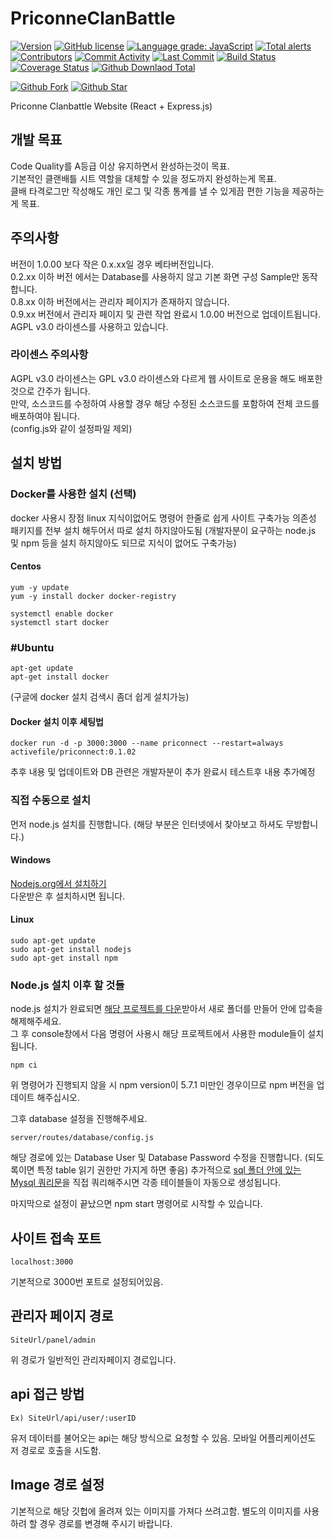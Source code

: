 # PriconneClanBattle
[![Version](https://img.shields.io/github/v/release/Asyunelus/PriconneSite.svg?include_prereleases)](https://github.com/Asyunelus/PriconneSite/releases)
[![GitHub license](https://img.shields.io/badge/license-AGPL--3.0-blue.svg)](https://raw.githubusercontent.com/Asyunelus/PriconneSite/master/LICENSE)
[![Language grade: JavaScript](https://img.shields.io/lgtm/grade/javascript/g/Asyunelus/PriconneSite.svg?logo=lgtm&logoWidth=18)](https://lgtm.com/projects/g/Asyunelus/PriconneSite/context:javascript)
[![Total alerts](https://img.shields.io/lgtm/alerts/g/Asyunelus/PriconneSite.svg?logo=lgtm&logoWidth=18)](https://lgtm.com/projects/g/Asyunelus/PriconneSite/alerts/)  
[![Contributors](https://img.shields.io/github/contributors/Asyunelus/PriconneSite)](https://github.com/Asyunelus/PriconneSite/graphs/contributors)
[![Commit Activity](https://img.shields.io/github/commit-activity/w/Asyunelus/PriconneSite)](https://github.com/Asyunelus/PriconneSite/commits/master)
[![Last Commit](https://img.shields.io/github/last-commit/Asyunelus/PriconneSite)](https://github.com/Asyunelus/PriconneSite/commits/master)
[![Build Status](https://travis-ci.org/Asyunelus/PriconneSite.svg?branch=master)](https://travis-ci.org/Asyunelus/PriconneSite)
[![Coverage Status](https://coveralls.io/repos/github/Asyunelus/PriconneSite/badge.svg?branch=master)](https://coveralls.io/github/Asyunelus/PriconneSite?branch=master)
[![Github Downlaod Total](https://img.shields.io/github/downloads/Asyunelus/PriconneSite/total)](https://github.com/Asyunelus/PriconneSite/releases)

[![Github Fork](https://img.shields.io/github/forks/Asyunelus/PriconneSite?style=social)](https://github.com/Asyunelus/PriconneSite)
[![Github Star](https://img.shields.io/github/stars/Asyunelus/PriconneSite?style=social)](https://github.com/Asyunelus/PriconneSite)
  
Priconne Clanbattle Website (React + Express.js)

## 개발 목표
Code Quality를 A등급 이상 유지하면서 완성하는것이 목표.  
기본적인 클랜배틀 시트 역할을 대체할 수 있을 정도까지 완성하는게 목표.  
클배 타격로그만 작성해도 개인 로그 및 각종 통계를 낼 수 있게끔 편한 기능을 제공하는게 목표.  

## 주의사항
버전이 1.0.00 보다 작은 0.x.xx일 경우 베타버전입니다.  
0.2.xx 이하 버전 에서는 Database를 사용하지 않고 기본 화면 구성 Sample만 동작합니다.  
0.8.xx 이하 버전에서는 관리자 페이지가 존재하지 않습니다.  
0.9.xx 버전에서 관리자 페이지 및 관련 작업 완료시 1.0.00 버전으로 업데이트됩니다.  
AGPL v3.0 라이센스를 사용하고 있습니다.  
### 라이센스 주의사항
AGPL v3.0 라이센스는 GPL v3.0 라이센스와 다르게 웹 사이트로 운용을 해도 배포한 것으로 간주가 됩니다.  
만약, 소스코드를 수정하여 사용할 경우 해당 수정된 소스코드를 포함하여 전체 코드를 배포하여야 됩니다.  
(config.js와 같이 설정파일 제외)  

## 설치 방법

### Docker를 사용한 설치 (선택)
docker 사용시 장점
linux 지식이없어도 명령어 한줄로 쉽게 사이트 구축가능
의존성 패키지를 전부 설치 해두어서 따로 설치 하지않아도됨
(개발자분이 요구하는 node.js 및 npm 등을 설치 하지않아도 되므로 지식이 없어도 구축가능)
#### Centos

```
yum -y update
yum -y install docker docker-registry

systemctl enable docker
systemctl start docker
```
### #Ubuntu

```
apt-get update
apt-get install docker
```

(구글에 docker 설치 검색시 좀더 쉽게 설치가능)

#### Docker 설치 이후 세팅법
```
docker run -d -p 3000:3000 --name priconnect --restart=always activefile/priconnect:0.1.02
```

추후 내용 및 업데이트와 DB 관련은 개발자분이 추가 완료시 테스트후 내용 추가예정

### 직접 수동으로 설치
먼저 node.js 설치를 진행합니다. (해당 부분은 인터넷에서 찾아보고 하셔도 무방합니다.)   
#### Windows
[Nodejs.org에서 설치하기](https://nodejs.org/ko/download/)  
다운받은 후 설치하시면 됩니다.  

#### Linux
```
sudo apt-get update
sudo apt-get install nodejs
sudo apt-get install npm
```

### Node.js 설치 이후 할 것들

node.js 설치가 완료되면 [해당 프로젝트를 다운](https://github.com/Asyunelus/PriconneSite/releases)받아서 새로 폴더를 만들어 안에 압축을 해제해주세요.  
그 후 console창에서 다음 명령어 사용시 해당 프로젝트에서 사용한 module들이 설치됩니다.  
```
npm ci
```
위 명령어가 진행되지 않을 시 npm version이 5.7.1 미만인 경우이므로 npm 버전을 업데이트 해주십시오.  

그후 database 설정을 진행해주세요.  
```
server/routes/database/config.js
```
해당 경로에 있는 Database User 및 Database Password 수정을 진행합니다. (되도록이면 특정 table 읽기 권한만 가지게 하면 좋음)
추가적으로 [sql 폴더 안에 있는 Mysql 쿼리문](https://github.com/Asyunelus/PriconneSite/blob/master/sql/prepare.sql)을 직접 쿼리해주시면 각종 테이블들이 자동으로 생성됩니다.  

마지막으로 설정이 끝났으면 npm start 명령어로 시작할 수 있습니다.  

## 사이트 접속 포트
```
localhost:3000
```
기본적으로 3000번 포트로 설정되어있음.

## 관리자 페이지 경로
```
SiteUrl/panel/admin
```
위 경로가 일반적인 관리자페이지 경로입니다.

## api 접근 방법
```
Ex) SiteUrl/api/user/:userID
```
유저 데이터를 불어오는 api는 해당 방식으로 요청할 수 있음. 모바일 어플리케이션도 저 경로로 호출을 시도함.

## Image 경로 설정
기본적으로 해당 깃헙에 올려져 있는 이미지를 가져다 쓰려고함. 별도의 이미지를 사용하려 할 경우 경로를 변경해 주시기 바랍니다.
